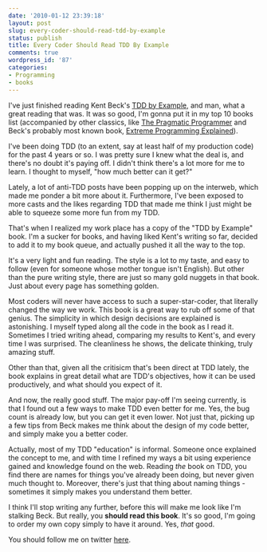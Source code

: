 ```yaml
---
date: '2010-01-12 23:39:18'
layout: post
slug: every-coder-should-read-tdd-by-example
status: publish
title: Every Coder Should Read TDD By Example
comments: true
wordpress_id: '87'
categories:
- Programming
- books
---
```


I've just finished reading Kent Beck's [TDD by Example](http://www.amazon.com/gp/product/0321146530?ie=UTF8&tag=thcodu02-20&linkCode=as2&camp=1789&creative=9325&creativeASIN=0321146530)<img src="http://www.assoc-amazon.com/e/ir?t=thcodu02-20&l=as2&o=1&a=0321146530" style="width: 0; height: 0; display: none; border: none !important;">, and man, what a great reading that was. It was so good, I'm gonna put it in my top 10 books list (accompanied by other classics, like [The Pragmatic Programmer](http://www.amazon.com/gp/product/020161622X?ie=UTF8&tag=thcodu02-20&linkCode=as2&camp=1789&creative=9325&creativeASIN=020161622X)<img src="http://www.assoc-amazon.com/e/ir?t=thcodu02-20&l=as2&o=1&a=020161622X" style="width: 0; height: 0; display: none; border: none !important;"> and Beck's probably most known book, [Extreme Programming Explained](http://www.amazon.com/gp/product/0321278658?ie=UTF8&tag=thcodu02-20&linkCode=as2&camp=1789&creative=9325&creativeASIN=0321278658)<img src="http://www.assoc-amazon.com/e/ir?t=thcodu02-20&l=as2&o=1&a=0321278658" style="width: 0; height: 0; display: none; border: none !important;">).

I've been doing TDD (to an extent, say at least half of my production code) for the past 4 years or so. I was pretty sure I knew what the deal is, and there's no doubt it's paying off. I didn't think there's a lot more for me to learn. I thought to myself, "how much better can it get?"

Lately, a lot of anti-TDD posts have been popping up on the interweb, which made me ponder a bit more about it. Furthermore, I've been exposed to more casts and the likes regarding TDD that made me think I just might be able to squeeze some more fun from my TDD.

That's when I realized my work place has a copy of the "TDD by Example" book. I'm a sucker for books, and having liked Kent's writing so far, decided to add it to my book queue, and actually pushed it all the way to the top.

It's a very light and fun reading. The style is a lot to my taste, and easy to follow (even for someone whose mother tongue isn't English). But other than the pure writing style, there are just so many gold nuggets in that book. Just about every page has something golden.

Most coders will never have access to such a super-star-coder, that literally changed the way we work. This book is a great way to rub off some of that genius. The simplicity in which design decisions are explained is astonishing. I myself typed along all the code in the book as I read it. Sometimes I tried writing ahead, comparing my results to Kent's, and every time I was surprised. The cleanliness he shows, the delicate thinking, truly amazing stuff.

Other than that, given all the critisicm that's been direct at TDD lately, the book explains in great detail what are TDD's objectives, how it can be used productively, and what should you expect of it.

And now, the really good stuff. The major pay-off I'm seeing currently, is that I found out a few ways to make TDD even better for me. Yes, the bug count is already low, but you can get it even lower. Not just that, picking up a few tips from Beck makes me think about the design of my code better, and simply make you a better coder.

Actually, most of my TDD "education" is informal. Someone once explained the concept to me, and with time I refined my ways a bit using experience gained and knowledge found on the web. Reading _the_ book on TDD, you find there are names for things you've already been doing, but never given much thought to. Moreover, there's just that thing about naming things - sometimes it simply makes you understand them better.

I think I'll stop writing any further, before this will make me look like I'm stalking Beck. But really, you **should read this book**. It's so good, I'm going to order my own copy simply to have it around. Yes, _that_ good.

You should follow me on twitter [here](http://twitter.com/avivby).
